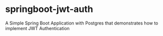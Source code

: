 # springboot-jwt-auth
A Simple Spring Boot Application with Postgres that demonstrates how to implement JWT Authentication

